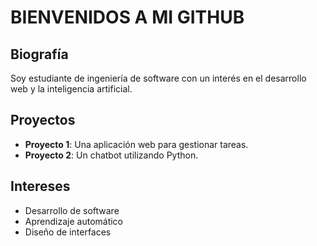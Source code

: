 <h1>BIENVENIDOS A MI GITHUB</h1>

## Biografía
Soy estudiante de ingeniería de software con un interés en el desarrollo web y la inteligencia artificial.

## Proyectos
- **Proyecto 1**: Una aplicación web para gestionar tareas.
- **Proyecto 2**: Un chatbot utilizando Python.

## Intereses
- Desarrollo de software
- Aprendizaje automático
- Diseño de interfaces
